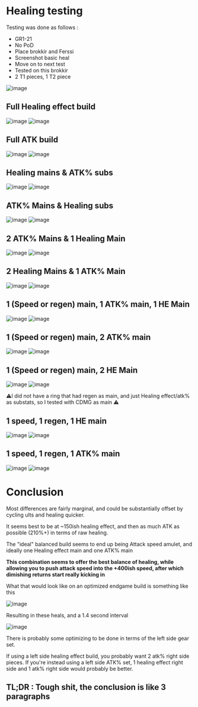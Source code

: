 # Healing testing

Testing was done as follows :

- GR1-21
- No PoD
- Place brokkir and Ferssi
- Screenshot basic heal
- Move on to next test
- Tested on this brokkir
- 2 T1 pieces, 1 T2 piece

![image](https://github.com/user-attachments/assets/941d87d4-75b3-4349-a13e-4dd479ed8d3e)


## Full Healing effect build
![image](https://github.com/user-attachments/assets/1ece5241-a346-4303-b4e7-230e38b8991e)
![image](https://github.com/user-attachments/assets/c406c8b8-d9a2-456b-a63e-841b052f1453)

## Full ATK build
![image](https://github.com/user-attachments/assets/dafe002e-ce80-4d4c-a5f8-d5f0282766ab)
![image](https://github.com/user-attachments/assets/e6d21404-a209-4622-aa9d-4cf557404ca0)


## Healing mains & ATK% subs
![image](https://github.com/user-attachments/assets/02bb1edc-8075-4ad7-8ada-1536e5be9eb3)
![image](https://github.com/user-attachments/assets/1616ead0-a85f-4841-b420-b7d38f05c8aa)

## ATK% Mains & Healing subs

![image](https://github.com/user-attachments/assets/7e045163-ff78-4574-a70d-674049dcb5f2)
![image](https://github.com/user-attachments/assets/2fbd515d-b0cb-495b-adfe-afa6733c91b8)

## 2 ATK% Mains & 1 Healing Main
![image](https://github.com/user-attachments/assets/d3ffeaf0-e57c-42e7-8ac5-91faebb86882)
![image](https://github.com/user-attachments/assets/3d106d55-bf7a-4c89-bbc6-870acbc15880)

## 2 Healing Mains & 1 ATK% Main
![image](https://github.com/user-attachments/assets/bc6ba114-a5be-45d8-85fb-969fef4af61b)
![image](https://github.com/user-attachments/assets/a6c82ec6-7b35-4210-8406-65827716a841)

## 1 (Speed or regen) main, 1 ATK% main, 1 HE Main
![image](https://github.com/user-attachments/assets/97cebf4c-838c-4df9-abe0-e5c6811d5d76)
![image](https://github.com/user-attachments/assets/d3b6a269-b031-48a5-a2f5-3093cc2fe8ff)

## 1 (Speed or regen) main, 2 ATK% main
![image](https://github.com/user-attachments/assets/988d4f02-7cc0-4b47-8493-4dcec37a29e8)
![image](https://github.com/user-attachments/assets/4c35505b-57b3-4a04-8a5e-f0410d6e4693)

## 1 (Speed or regen) main, 2 HE Main
![image](https://github.com/user-attachments/assets/115e483b-d6df-42d3-9d48-d91d3500edcb)
![image](https://github.com/user-attachments/assets/36760260-c193-40e2-8b89-3fddd2bee657)

⚠️I did not have a ring that had regen as main, and just Healing effect/atk% as substats, so I tested with CDMG as main ⚠️

## 1 speed, 1 regen, 1 HE main
![image](https://github.com/user-attachments/assets/af02bc8d-9813-459c-9906-76484e47e488)
![image](https://github.com/user-attachments/assets/785e866f-9de3-4152-8d0b-b002850c2a42)

## 1 speed, 1 regen, 1 ATK% main
![image](https://github.com/user-attachments/assets/487ba6e7-734b-4f74-9eca-1c4d02804bbc)
![image](https://github.com/user-attachments/assets/f142b6a3-5c83-4cf5-9254-28c244a34080)




# Conclusion

Most differences are fairly marginal, and could be substantially offset by cycling ults and healing quicker.

It seems best to be at ~150ish healing effect, and then as much ATK as possible (210%+) in terms of raw healing.

The "ideal" balanced build seems to end up being 
Attack speed amulet, and ideally one Healing effect main and one ATK% main

**This combination seems to offer the best balance of healing, while allowing you to push attack speed into the +400ish speed, after which dimishing returns start really kicking in**

What that would look like on an optimized endgame build is something like this 

![image](https://github.com/user-attachments/assets/6b42bb11-bcf8-4679-a184-d4ff7e073ec5)

Resulting in these heals, and a 1.4 second interval

![image](https://github.com/user-attachments/assets/9116935d-7944-47e4-ab81-73e6b4571bb9)

There is probably some optimizing to be done in terms of the left side gear set.

If using a left side healing effect build, you probably want 2 atk% right side pieces. If you're instead using a left side ATK% set, 1 healing effect right side and 1 atk% right side would probably be better. 

## TL;DR : Tough shit, the conclusion is like 3 paragraphs

